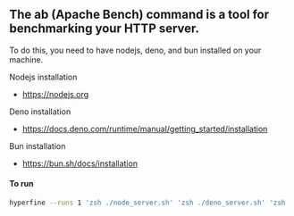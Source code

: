 ## The ab (Apache Bench) command is a tool for benchmarking your HTTP server.

To do this, you need to have nodejs, deno, and bun installed on your machine.

Nodejs installation
- https://nodejs.org

Deno installation
- https://docs.deno.com/runtime/manual/getting_started/installation

Bun installation
- https://bun.sh/docs/installation

#### To run
```zsh
hyperfine --runs 1 'zsh ./node_server.sh' 'zsh ./deno_server.sh' 'zsh ./bun_server.sh'
```